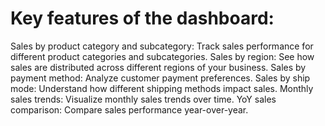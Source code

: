 # Key features of the dashboard:

 Sales by product category and subcategory: Track sales performance for different product categories and subcategories.
 Sales by region: See how sales are distributed across different regions of your business.
 Sales by payment method: Analyze customer payment preferences.
 Sales by ship mode: Understand how different shipping methods impact sales.
 Monthly sales trends: Visualize monthly sales trends over time.
 YoY sales comparison: Compare sales performance year-over-year.
